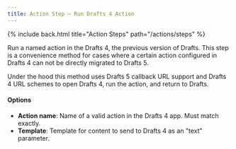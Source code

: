 ```yaml
---
title: Action Step – Run Drafts 4 Action
---
```


{% include back.html title="Action Steps" path="/actions/steps" %}

Run a named action in the Drafts 4, the previous version of Drafts. This step is a convenience method for cases where a certain action configured in Drafts 4 can not be directly migrated to Drafts 5.

Under the hood this method uses Drafts 5 callback URL support and Drafts 4 URL schemes to open Drafts 4, run the action, and return to Drafts.

#### Options

- **Action name**: Name of a valid action in the Drafts 4 app. Must match exactly.
- **Template**: Template for content to send to Drafts 4 as an "text" parameter.
